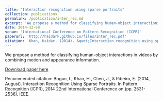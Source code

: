 ```yaml
---
title: "Interaction recognition using sparse portraits"
collection: publications
permalink: /publication/inter_rec.md
excerpt: 'We propose a method for classifying human-object interactions in videos by combining motion and appearance information.'
date: 2014-12-08
venue: 'International Conference on Pattern Recognition (ICPR)'
paperurl: 'http://haidark.github.io/files/inter_rec.pdf'
citation: 'Khan, Haidar. (2014). &quot;Interaction recognition using sparse portraits.&quot; <i>International Conference on Pattern Recognition (ICPR)</i>.'
---
```

We propose a method for classifying human-object interactions in videos by combining motion and appearance information.

[Download paper here](http://haidark.github.io/files/inter_rec.pdf)

Recommended citation: Bogun, I., Khan, H., Chen, J., & Ribeiro, E. (2014, August). Interaction Recognition Using Sparse Portraits. In Pattern Recognition (ICPR), 2014 22nd International Conference on (pp. 2531-2536). IEEE.
